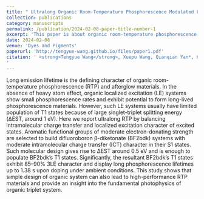 ```yaml
---
title: " Ultralong Organic Room-Temperature Phosphorescence Modulated by Balancing Intramolecular Charge Transfer and Localized Excitation Character of Excited States"
collection: publications
category: manuscripts
permalink: /publication/2024-02-08-paper-title-number-1
excerpt: 'This paper is about organic room-temperature phosphorescence.'
date: 2024-02-08
venue: 'Dyes and Pigments'
paperurl: 'http://tengyue-wang.github.io/files/paper1.pdf'
citation: ' <strong>Tengyue Wang</strong>, Xuepu Wang, Qianqian Yan*, Kaka Zhang*, Ultralong Organic Room-Temperature Phosphorescence Modulated by Balancing Intramolecular Charge Transfer and Localized Excitation Character of Excited States. <i>Dyes and Pigments</i>, <strong>2024</strong>, 224, 112024. <a href="https://doi.org/10.1016/j.dyepig.2024.112024" target="_blank">DOI: 10.1016/j.dyepig.2024.112024</a>
'
---
```

Long emission lifetime is the defining character of organic room-temperature phosphorescence (RTP) and afterglow materials. In the absence of heavy atom effect, organic localized excitation (LE) systems show small phosphorescence rates and exhibit potential to form long-lived phosphorescence materials. However, such LE systems usually have limited population of T1 states because of large singlet-triplet splitting energy (ΔEST, around 1 eV). Here we report ultralong RTP by balancing intramolecular charge transfer and localized excitation character of excited states. Aromatic functional groups of moderate electron-donating strength are selected to build difluoroboron β-diketonate (BF2bdk) systems with moderate intramolecular charge transfer (ICT) character in their S1 states. Such molecular design gives rise to ΔEST around 0.5 eV and is enough to populate BF2bdk’s T1  states. Significantly, the resultant BF2bdk’s T1 states exhibit 85–90% 3LE character and display long phosphorescence lifetimes up to 1.38 s upon doping under ambient conditions. This study shows that simple design of organic system can also lead to high-performance RTP materials and provide an insight into the fundamental photophysics of organic triplet system.
